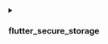 <details>
<summary>

### flutter_secure_storage

</summary>

我们使用 [flutter_secure_storage](https://pub.dev/packages/flutter_secure_storage) 来实现跨平台的持久安全令牌存储。其底层实现：

- iOS 使用 Keychain
- Android 使用 AES 加密。

### 配置 Android 版本：

在 [project]/android/app/build.gradle 中将 minSdkVersion 设置为 >= 18。

```kotlin
  android {
      ...

      defaultConfig {
          ...
          minSdkVersion 18
          ...
      }
  }
```

### 禁用自动备份：

:::note

默认情况下，Android 会在 Google Drive 上备份数据。这可能导致异常 java.security.InvalidKeyException:Failed to unwrap key。

:::

为避免这种情况，你可以禁用应用的自动备份或从 FlutterSecureStorage 中排除 sharedprefs。

1. 要禁用自动备份，请转到应用的 manifest 文件并设置布尔值 android:allowBackup：

   ```xml
   <manifest ... >
       ...
       <application
         android:allowBackup="false"
         android:fullBackupContent="false"
         ...
       >
           ...
       </application>
   </manifest>

   ```

2. 从 FlutterSecureStorage 中排除 sharedprefs。

   如果你需要为应用启用 android:fullBackupContent。设置一个备份规则以 [排除](https://developer.android.com/guide/topics/data/autobackup#IncludingFiles) 插件使用的 prefs：

   ```xml
   <application ...
     android:fullBackupContent="@xml/backup_rules">
   </application>
   ```

   ```xml
   <?xml version="1.0" encoding="utf-8"?>
   <full-backup-content>
     <exclude domain="sharedpref" path="FlutterSecureStorage"/>
   </full-backup-content>
   ```

   请查看 [flutter_secure_storage](https://pub.dev/packages/flutter_secure_storage#configure-android-version) 了解更多详情。

</details>
